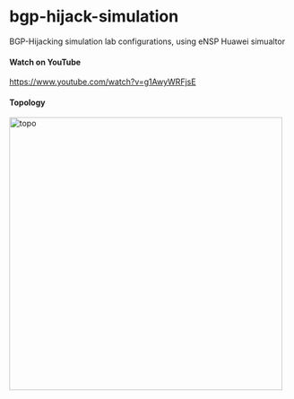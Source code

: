 # bgp-hijack-simulation
BGP-Hijacking simulation lab configurations, using eNSP Huawei simualtor

#### Watch on YouTube
https://www.youtube.com/watch?v=g1AwyWRFjsE


#### Topology

<img width="487" alt="topo" src="https://user-images.githubusercontent.com/104282801/232287018-505a359f-faf8-4600-beef-eb5671db8d25.PNG">
